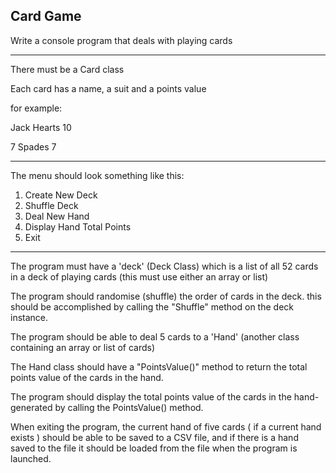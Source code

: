 ## Card Game

Write a console program that deals with playing cards

-------------------------------------------------------

There must be a Card class

Each card has a name, a suit and a points value

for example:

Jack      Hearts    10

7           Spades      7

-------------------------------------------------------

The menu should look something like this:

1. Create New Deck
2. Shuffle Deck
3. Deal New Hand
4. Display Hand Total Points
5. Exit

-------------------------------------------------------

The program must have a 'deck' (Deck Class) which is a list of all 52 cards in a deck of playing cards (this must use either an array or list)

The program should randomise (shuffle) the order of cards in the deck. this should be accomplished by calling the "Shuffle" method on the deck instance.

The program should be able to deal 5 cards to a 'Hand' (another class containing an array or list of cards)

The Hand class should have a "PointsValue()" method to return the total points value of the cards in the hand.

The program should display the total points value of the cards in the hand-generated by calling the PointsValue() method.

When exiting the program, the current hand of five cards ( if a current hand exists ) should be able to be saved to a CSV file, and if there is a hand saved to the file it should be loaded from the file when the program is launched.
